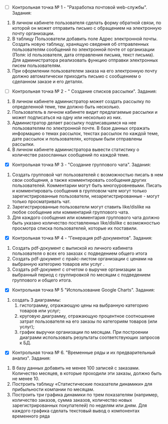 - [ ] Контрольная точка № 1 - "Разработка почтовой web-службы".
Задания:
1. В личном кабинете пользователя сделать форму обратной связи, по которой он может отправить письмо с обращением на электронную почту организации. 
2. В таблицу Пользователи добавить поле Адрес электронной почты. Создать новую таблицу, хранящую сведения об отправленных пользователям сообщений по электронной почте от организации (Поля: id пользователя, дата отправления письма, текст письма). Для администратора реализовать функцию отправки электронных писем пользователям.
3. При оформлении пользователем заказа на его электронную почту должно автоматически приходить письмо с сообщением о сделанном заказе и его деталях.

- [ ] Контрольная точка № 2 - " Создание списков рассылки".
Задания:
1. В личном кабинете администратор может создать рассылку по определенной теме, тем должно быть несколько.
2. Пользователь в личном кабинете видит предлагаемые рассылки и может подписаться на одну или несколько из них. 
3. Администратор делает рассылку подписавшимся на нее пользователям по электронной почте. В базе данных отражать информацию о темах рассылок, текстах рассылок по каждой теме, дате рассылок и пользователях, которым были отправлены рассылки. 
4. В личном кабинете администратора вывести статистику о количестве разосланных сообщений по каждой теме. 

- [x] Контрольная точка № 3 - "Создание группового чата".
Задания:
1. Создать групповой чат пользователей с возможностью писать в нем свои сообщения, а также комментировать сообщения других пользователей. Комментарии могут быть многоуровневыми. Писать и комментировать сообщения в групповом чате могут только зарегистрированные пользователи, незарегистрированные - могут только просматривать чат. 
2. Зарегистрированные пользователи могут ставить like/dislike на любое сообщение или комментарий группового чата.
3. Для каждого сообщения или комментария группового чата должно быть указано количество поставленных like/dislike с возможностью просмотра списка пользователей, которые их поставили.

- [x] Контрольная точка № 4 - "Генерация pdf-документов".
Задания:
1. Создать pdf-документ с выпиской из личного кабинета пользователя о всех его заказах с подведением общего итога 
2. Создать pdf-документ с прайс-листом организации с ценами на выбранную категорию товаров или услуг .
3. Создать pdf-документ с отчетом о выручке организации за выбранный период с группировкой по месяцам с подведением группового и общего итога.

- [x] Контрольная точка № 5 "Использование Google Charts". 
Задания:
1. создать 3 диаграммы: 
   1) гистограмму, отражающую цены на выбранную категорию товаров или услуг; 
   2) круговую диаграмму, отражающую процентное соотношение затрат пользователя на его заказы по категориям товаров (или услуг); 
   3) график выручки организации по месяцам. 
При построении диаграмм использовать результаты соответствующих запросов к БД.
   
- [x] Контрольная точка № 6. "Временные ряды и их предварительный анализ".
Задания:
1.	В базу данных добавить не менее 100 записей с заказами. Количество месяцев, в которые проходили эти заказы, должно быть не менее 10.
2.	Построить таблицу «Статистические показатели динамики» для прибыльности компании по месяцам.
3.	Построить три графика динамики по трем показателям (например, количество заказов, сумма заказов, количество новых зарегистрированных покупателей) по неделям или дням. Для каждого графика сделать текстовый вывод о компонентах временного ряда


